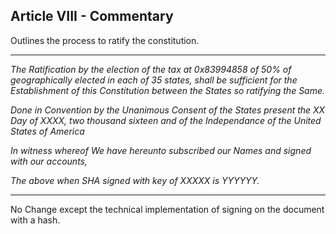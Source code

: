 
## Article VIII - Commentary


Outlines the process to ratify the constitution.



---


_The Ratification by the election of the tax at 0x83994858 of 50% of geographically elected in each of 35 states, shall be sufficient for the Establishment of this Constitution between the States so ratifying the Same._



_Done in Convention by the Unanimous Consent of the States present the XX Day of XXXX, two thousand sixteen and of the Independance of the United States of America_



_In witness whereof We have hereunto subscribed our Names and signed with our accounts,_



_The above when SHA signed with key of XXXXX is YYYYYY._


---

No Change except the technical implementation of signing on the document with a hash.






